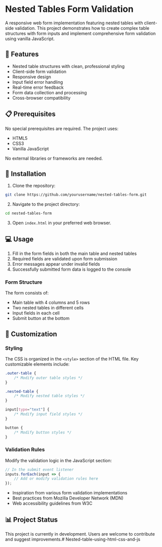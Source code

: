 # Nested Tables Form Validation

A responsive web form implementation featuring nested tables with client-side validation. This project demonstrates how to create complex table structures with form inputs and implement comprehensive form validation using vanilla JavaScript.

## 🚀 Features

- Nested table structures with clean, professional styling
- Client-side form validation
- Responsive design
- Input field error handling
- Real-time error feedback
- Form data collection and processing
- Cross-browser compatibility

## 📋 Prerequisites

No special prerequisites are required. The project uses:
- HTML5
- CSS3
- Vanilla JavaScript

No external libraries or frameworks are needed.

## 🔧 Installation

1. Clone the repository:
```bash
git clone https://github.com/yourusername/nested-tables-form.git
```

2. Navigate to the project directory:
```bash
cd nested-tables-form
```

3. Open `index.html` in your preferred web browser.

## 💻 Usage

1. Fill in the form fields in both the main table and nested tables
2. Required fields are validated upon form submission
3. Error messages appear under invalid fields
4. Successfully submitted form data is logged to the console

### Form Structure

The form consists of:
- Main table with 4 columns and 5 rows
- Two nested tables in different cells
- Input fields in each cell
- Submit button at the bottom

## 🎨 Customization

### Styling

The CSS is organized in the `<style>` section of the HTML file. Key customizable elements include:

```css
.outer-table {
    /* Modify outer table styles */
}

.nested-table {
    /* Modify nested table styles */
}

input[type="text"] {
    /* Modify input field styles */
}

button {
    /* Modify button styles */
}
```

### Validation Rules

Modify the validation logic in the JavaScript section:

```javascript
// In the submit event listener
inputs.forEach(input => {
    // Add or modify validation rules here
});
```




- Inspiration from various form validation implementations
- Best practices from Mozilla Developer Network (MDN)
- Web accessibility guidelines from W3C

## 📊 Project Status

This project is currently in development. Users are welcome to contribute and suggest improvements.# Nested-table-using-html-css-and-js
